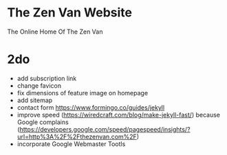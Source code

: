 # The Zen Van Website

The Online Home Of The Zen Van


2do
===
* add subscription link
* change favicon
* fix dimensions of feature image on homepage
* add sitemap
* contact form https://www.formingo.co/guides/jekyll
* improve speed (https://wiredcraft.com/blog/make-jekyll-fast/) because Google complains (https://developers.google.com/speed/pagespeed/insights/?url=http%3A%2F%2Fthezenvan.com%2F)
* incorporate Google Webmaster Tootls
